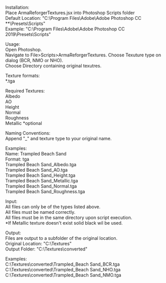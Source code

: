 Installation:  
Place ArmaReforgerTextures.jsx into Photoshop Scripts folder  
Default Location: "C:\Program Files\Adobe\Adobe Photoshop CC **\Presets\Scripts"  
Example: "C:\Program Files\Adobe\Adobe Photoshop CC 2019\Presets\Scripts"  

Usage:  
Open Photoshop.  
Navigate to File>Scripts>ArmaReforgerTextures.
Choose Texuture type on dialog (BCR, NMO or NHO).  
Choose Directory containing original texutres.  


Texture formats:  
*.tga

Required Textures:  
Albedo  
AO  
Height  
Normal  
Roughness  
Metallic *optional  


Naming Conventions:  
Append "_" and texture type to your original name.

Examples:  
  Name: Trampled Beach Sand  
  Format: tga  
  Trampled Beach Sand_Albedo.tga  
  Trampled Beach Sand_AO.tga  
  Trampled Beach Sand_Height.tga  
  Trampled Beach Sand_Metallic.tga  
  Trampled Beach Sand_Normal.tga  
  Trampled Beach Sand_Roughness.tga  
    
Input:  
  All files can only be of the types listed above.  
  All files must be named correctly.  
  All files must be in the same directory upon script execution.  
	*If Metallic texture doesn't exist solid black wil be used.  
  

Output:  
 Files are output to a subfolder of the original location.  
 Original Location: "C:\Textures\"  
 Output Folder: "C:\Textures\converted"
 
Examples:  
 C:\Textures\converted\Trampled_Beach Sand_BCR.tga  
 C:\Textures\converted\Trampled_Beach Sand_NHO.tga  
 C:\Textures\converted\Trampled_Beach Sand_NMO.tga  

